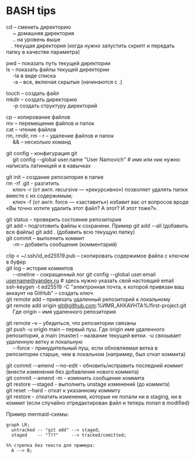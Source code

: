 # BASH tips<br>

cd – сменить директорию<br>
&emsp; ~ домашняя директория<br>
&emsp; .. на уровень выше<br>
&emsp;. текущая директория (когда нужно запустить скрипт и передать папку в качестве параметра)<br>

pwd – показать путь текущей директории<br>
ls – показать файлы текущей директории<br>
&emsp; -la в виде списка<br>
&emsp; -а – все, включая скрытые (начинаются с .)<br>

touch – создать файл<br>
mkdir – создать директорию<br>
&emsp; -p создать структуру директорий<br>

cp – копирование файлов<br>
mv – перемещение файлов и папок<br>
cat – чтение файлов<br>
rm, rmdir, rm - r – удаление файлов и папок<br>
&emsp; && – несколько команд<br>

git config – конфигурация git<br>
&emsp; git config --global user.name "User Namovich" # имя или ник нужно написать латиницей и в  кавычках<br>

git init – создание репозитория в папке<br>
rm -rf .git - разгитить<br>
&emsp; ключ -r (от англ. recursive — «рекурсивно») позволяет удалять папки вместе с их содержимым;<br>
&emsp; ключ -f (от англ. force — «заставить») избавит вас от вопросов вроде «Вы точно хотите удалить этот файл? А этот? И этот тоже?».<br>

git status – проверить состояние репозитория<br>
git add – подготовить файлы к сохранени. Пример git add --all (добавить все файлы) git add . (добавить всю текущую папку)<br>
git commit – выполнить коммит<br>
&emsp; -m – добавить сообщение (комментарий)<br>

clip < ~/.ssh/id_ed25519.pub – скопировать содержимое файла с ключом в буфер<br>
git log – история коммитов<br>
&emsp; --oneline - сокращенный лог
git config --global user.email username@yandex.ru # здесь нужно указать свой настоящий email<br>
ssh-keygen -t ed25519 -C "электронная почта, к которой привязан ваш аккаунт на GitHub" – создать ключ<br>
git remote add – привязать удаленный репозиторий к локальному<br>
git remote add origin git@github.com:%ИМЯ_АККАУНТА%/first-project.git<br>
&emsp; Где origin – имя удаленного репозитория<br>

git remote –v – убедиться, что репозитории связаны<br>
git push -u origin main – первый пуш. Где origin имя удаленного репозитория, а main (master) – название текущей ветки. -u связывает удаленную ветку и локальную<br>
&emsp; --force - принудительный пуш, если обновляемая ветка в репозитории старше, чем в локальном (например, был откат коммита)

git commit --amend --no-edit  - обновить/исправить последний коммит (внести изменения без добавления нового коммита)<br>
git commit --amend -m - изменить сообщение коммита<br>
git restore --staged <file> - выполнить unstage изменений (до коммита)<br>
git reset --hard <commit hash> - откат к указанному коммиту<br>
git restore <file> - откатить изменения, которые не попали ни в staging, ни в коммит (если случайно отредактирован файл и теперь попал в modified)


Пример mermaid-схемы:<br>

```mermaid
graph LR;
  untracked -- "git add" --> staged;
  staged    -- "???"     --> tracked/comitted;

%% стрелка без текста для примера: 
  A --> B;
``` 
